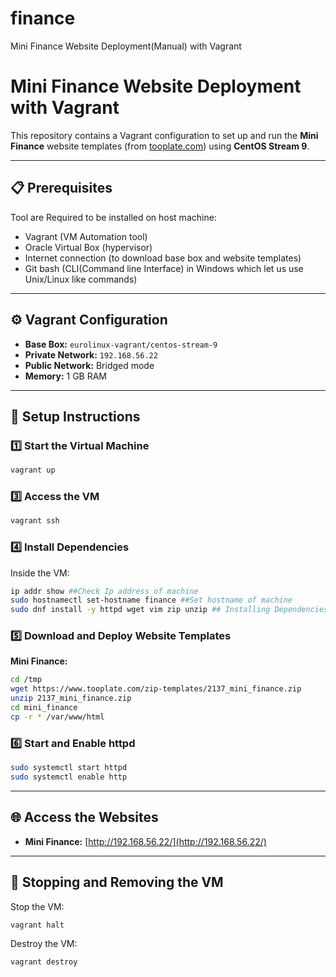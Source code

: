 # finance
Mini Finance  Website Deployment(Manual)  with Vagrant 
# Mini Finance  Website Deployment with Vagrant

This repository contains a Vagrant configuration to set up and run the **Mini Finance**  website templates (from [tooplate.com](https://www.tooplate.com/)) using **CentOS Stream 9**.

---

## 📋 Prerequisites
 Tool are Required to be installed on host machine:
- Vagrant (VM Automation tool) 
- Oracle Virtual Box (hypervisor)
- Internet connection (to download base box and website templates)
- Git bash (CLI(Command line Interface) in Windows which let us use Unix/Linux like commands)
---

## ⚙️ Vagrant Configuration
- **Base Box:** `eurolinux-vagrant/centos-stream-9`
- **Private Network:** `192.168.56.22`
- **Public Network:** Bridged mode
- **Memory:** 1 GB RAM

---

## 🚀 Setup Instructions

### 1️⃣ Start the Virtual Machine
```bash
vagrant up
```

### 3️⃣ Access the VM
```bash
vagrant ssh
```

### 4️⃣ Install Dependencies

Inside the VM:
```bash
ip addr show ##Check Ip address of machine
sudo hostnamectl set-hostname finance ##Set hostname of machine
sudo dnf install -y httpd wget vim zip unzip ## Installing Dependencies
```

### 5️⃣ Download and Deploy Website Templates
**Mini Finance:**
```bash
cd /tmp
wget https://www.tooplate.com/zip-templates/2137_mini_finance.zip
unzip 2137_mini_finance.zip 
cd mini_finance
cp -r * /var/www/html
```

### 6️⃣ Start and Enable httpd
```bash
sudo systemctl start httpd
sudo systemctl enable http
```

---

## 🌐 Access the Websites
- **Mini Finance:** [http://192.168.56.22/](http://192.168.56.22/)

---

## 🛑 Stopping and Removing the VM
Stop the VM:
```bash
vagrant halt
```
Destroy the VM:
```bash
vagrant destroy
```
